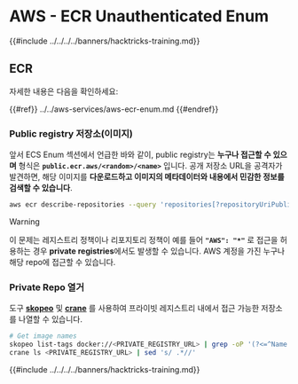 # AWS - ECR Unauthenticated Enum

{{#include ../../../../banners/hacktricks-training.md}}

## ECR

자세한 내용은 다음을 확인하세요:

{{#ref}}
../../aws-services/aws-ecr-enum.md
{{#endref}}

### Public registry 저장소(이미지)

앞서 ECS Enum 섹션에서 언급한 바와 같이, public registry는 **누구나 접근할 수 있으며** 형식은 **`public.ecr.aws/<random>/<name>`** 입니다. 공개 저장소 URL을 공격자가 발견하면, 해당 이미지를 **다운로드하고 이미지의 메타데이터와 내용에서 민감한 정보를 검색할 수 있습니다**.
```bash
aws ecr describe-repositories --query 'repositories[?repositoryUriPublic == `true`].repositoryName' --output text
```
> [!WARNING]
> 이 문제는 레지스트리 정책이나 리포지토리 정책이 예를 들어 **`"AWS": "*"`** 로 접근을 허용하는 경우 **private registries**에서도 발생할 수 있습니다. AWS 계정을 가진 누구나 해당 repo에 접근할 수 있습니다.

### Private Repo 열거

도구 [**skopeo**](https://github.com/containers/skopeo) 및 [**crane**](https://github.com/google/go-containerregistry/blob/main/cmd/crane/doc/crane.md) 를 사용하여 프라이빗 레지스트리 내에서 접근 가능한 저장소를 나열할 수 있습니다.
```bash
# Get image names
skopeo list-tags docker://<PRIVATE_REGISTRY_URL> | grep -oP '(?<=^Name: ).+'
crane ls <PRIVATE_REGISTRY_URL> | sed 's/ .*//'
```
{{#include ../../../../banners/hacktricks-training.md}}
